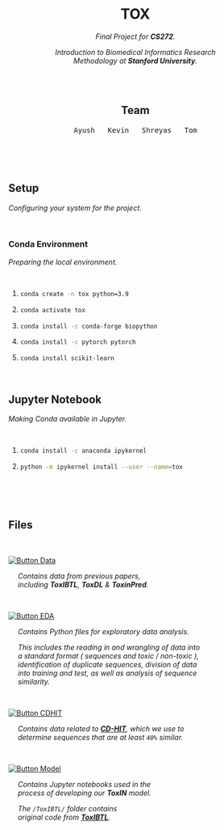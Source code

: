 
<div align = center>

# TOX

*Final Project for **CS272**.*

*Introduction to Biomedical Informatics Research* <br>
*Methodology at **Stanford University**.*

<br>
<br>


## Team

<kbd> Ayush </kbd> 
<kbd> Kevin </kbd> 
<kbd> Shreyas </kbd> 
<kbd> Tom </kbd>
    
</div>

<br>
<br>
<br>

## Setup

*Configuring your system for the project.*

<br>

### Conda Environment

*Preparing the local environment.*

<br>

1.  ```sh
    conda create -n tox python=3.9
    ```
    
2.  ```sh
    conda activate tox
    ```
    
3.  ```sh
    conda install -c conda-forge biopython
    ```
    
4.  ```sh
    conda install -c pytorch pytorch
    ```

5.  ```sh
    conda install scikit-learn
    ```

<br>

## Jupyter Notebook

*Making Conda available in Jupyter.*

<br>

1.  ```sh
    conda install -c anaconda ipykernel
    ```
    
2.  ```sh
    python -m ipykernel install --user --name=tox
    ```

<br>
<br>
<br>

## Files

<br>

[![Button Data]][Data] 

    *Contains data from previous papers,* <br>
    *including **ToxIBTL**, **ToxDL** & **ToxinPred**.*

<br>

[![Button EDA]][EDA] 

    *Contains Python files for exploratory data analysis.*
 
    *This includes the reading in and wrangling of data into* <br>
    *a standard format ( sequences and toxic / non-toxic ),* <br>
    *identification of duplicate sequences, division of data* <br>
    *into training and test, as well as analysis of sequence* <br>
    *similarity.* 
    
<br>

[![Button CDHIT]][CDHIT] 

    *Contains data related to **[CD-HIT]**, which we use to* <br>
    *determine sequences that are at least `40%` similar.*

<br>

[![Button Model]][Model] 

    *Contains Jupyter notebooks used in the* <br>
    *process of developing our **ToxIN** model.*
    
    *The `/ToxIBTL/` folder contains* <br>
    *original code from **[ToxIBTL]**.*

<br>


<!----------------------------------------------------------------------------->

[ToxIBTL]: https://github.com/WLYLab/ToxIBTL
[CD-HIT]: http://weizhong-lab.ucsd.edu/cdhit_suite/cgi-bin/index.cgi?cmd=cd-hit


<!---------------------------------{ Folders }--------------------------------->

[CDHIT]: cdhit
[Model]: model
[Data]: data
[EDA]: eda


<!---------------------------------{ Buttons }--------------------------------->

[Button Model]: https://img.shields.io/badge/\/Model\/-F46D01?style=for-the-badge
[Button CDHIT]: https://img.shields.io/badge/\/CDHIT\/-EF2D5E?style=for-the-badge
[Button Data]: https://img.shields.io/badge/\/Data\/-008FC7?style=for-the-badge
[Button EDA]: https://img.shields.io/badge/\/EDA\/-00A98F?style=for-the-badge
